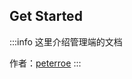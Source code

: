 <!--
 * @Descripttion: 
 * @Author: peterroe
 * @Date: 2022-01-02 15:06:25
 * @LastEditors: peterroe
 * @LastEditTime: 2022-01-02 18:41:14
-->
## Get Started

:::info
这里介绍管理端的文档

作者：[peterroe](https://github.com/peterroe)
:::